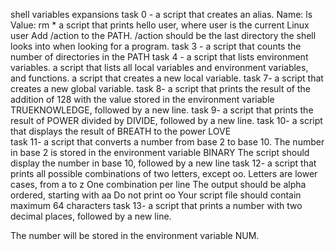 shell variables expansions 
 task 0 - a script that creates an alias.
Name: ls
Value: rm *
 a script that prints hello user, where user is the current Linux user 
 Add /action to the PATH. /action should be the last directory the shell looks into when looking for a program. 
 task 3 - a script that counts the number of directories in the PATH 
 task 4 - a script that lists environment variables. 
a script that lists all local variables and environment variables, and functions. 
a script that creates a new local variable.
 task 7- a script that creates a new global variable.
 task 8- a script that prints the result of the addition of 128 with the value stored in the environment variable TRUEKNOWLEDGE, followed by a new line. 
 task 9- a script that prints the result of POWER divided by DIVIDE, followed by a new line. 
 task 10-  a script that displays the result of BREATH to the power LOVE  
 task 11- a script that converts a number from base 2 to base 10.
The number in base 2 is stored in the environment variable BINARY
The script should display the number in base 10, followed by a new line 
 task 12- a script that prints all possible combinations of two letters, except oo.
Letters are lower cases, from a to z
One combination per line
The output should be alpha ordered, starting with aa
Do not print oo
Your script file should contain maximum 64 characters 
 task 13- a script that prints a number with two decimal places, followed by a new line.

The number will be stored in the environment variable NUM. 
